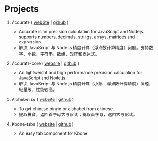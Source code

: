 # Projects

1. Accurate ( [website](https://ipxxiao.github.io/accurate) \| [github](https://github.com/Ipxxiao/accurate) )
    - Accurate is an precision calculation for JavaScript and Nodejs. supports numbers, decimals, strings, arrays, matrices and expression.
    - 解决 JavaScript 与 Node.js 精度计算（浮点数计算精度）问题。支持数字、小数、字符串、数组、矩阵和表达式。

2. Accurate-core ( [website](https://ipxxiao.github.io/accurate-core) \| [github](https://github.com/Ipxxiao/accurate-core) )
    - An lightweight and high performance precision calculation for JavaScript and Node.js.
    - 解决 JavaScript 与 Node.js 精度计算（小数、浮点数计算精度）问题，轻量级、性能较高。

3. Alphabetize ( [website](https://ipxxiao.github.io/alphabetize) \| [github](https://github.com/Ipxxiao/alphabetize) )
    - To get chinese pinyin or alphabet from chinese.
    - 提取拼音，返回首字母大写形式；提取首字母，返回大写形式。

4. Kbone-tabs ( [website](https://ipxxiao.github.io/kbone-tabs) \| [github](https://github.com/Ipxxiao/kbone-tabs) )
    - An easy tab component for Kbone